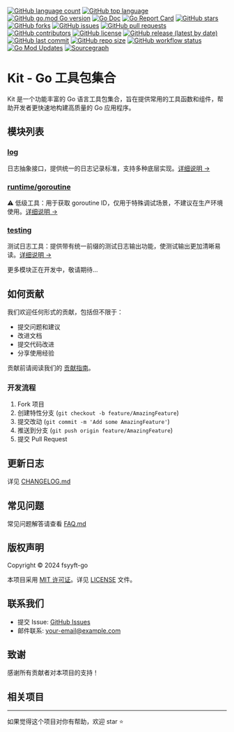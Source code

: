 [![GitHub language count](https://img.shields.io/github/languages/count/fsyyft-go/kit)](https://github.com/fsyyft-go/kit)
[![GitHub top language](https://img.shields.io/github/languages/top/fsyyft-go/kit)](https://github.com/fsyyft-go/kit)
[![GitHub go.mod Go version](https://img.shields.io/github/go-mod/go-version/fsyyft-go/kit)](https://github.com/fsyyft-go/kit/blob/main/go.mod)
[![Go Doc](https://pkg.go.dev/badge/github.com/fsyyft-go/kit)](https://pkg.go.dev/github.com/fsyyft-go/kit)
[![Go Report Card](https://goreportcard.com/badge/github.com/fsyyft-go/kit)](https://goreportcard.com/report/github.com/fsyyft-go/kit)
[![GitHub stars](https://img.shields.io/github/stars/fsyyft-go/kit)](https://github.com/fsyyft-go/kit/stargazers)
[![GitHub forks](https://img.shields.io/github/forks/fsyyft-go/kit)](https://github.com/fsyyft-go/kit/network)
[![GitHub issues](https://img.shields.io/github/issues/fsyyft-go/kit)](https://github.com/fsyyft-go/kit/issues)
[![GitHub pull requests](https://img.shields.io/github/issues-pr/fsyyft-go/kit)](https://github.com/fsyyft-go/kit/pulls)
[![GitHub contributors](https://img.shields.io/github/contributors/fsyyft-go/kit)](https://github.com/fsyyft-go/kit/graphs/contributors)
[![GitHub license](https://img.shields.io/github/license/fsyyft-go/kit)](https://github.com/fsyyft-go/kit/blob/main/LICENSE)
[![GitHub release (latest by date)](https://img.shields.io/github/v/release/fsyyft-go/kit)](https://github.com/fsyyft-go/kit/releases)
[![GitHub last commit](https://img.shields.io/github/last-commit/fsyyft-go/kit)](https://github.com/fsyyft-go/kit/commits/main)
[![GitHub repo size](https://img.shields.io/github/repo-size/fsyyft-go/kit)](https://github.com/fsyyft-go/kit)
[![GitHub workflow status](https://img.shields.io/github/actions/workflow/status/fsyyft-go/kit/go.yml)](https://github.com/fsyyft-go/kit/actions)
[![Go Mod Updates](https://img.shields.io/github/go-mod/updates-available/fsyyft-go/kit)](https://github.com/fsyyft-go/kit)
[![Sourcegraph](https://sourcegraph.com/github.com/fsyyft-go/kit/-/badge.svg)](https://sourcegraph.com/github.com/fsyyft-go/kit)

# Kit - Go 工具包集合

Kit 是一个功能丰富的 Go 语言工具包集合，旨在提供常用的工具函数和组件，帮助开发者更快速地构建高质量的 Go 应用程序。

## 模块列表

### [log](log/README.md)

日志抽象接口，提供统一的日志记录标准，支持多种底层实现。[详细说明 →](log/README.md)

### [runtime/goroutine](runtime/goroutine/README.md)

⚠️ 低级工具：用于获取 goroutine ID，仅用于特殊调试场景，不建议在生产环境使用。[详细说明 →](runtime/goroutine/README.md)

### [testing](testing/README.md)

测试日志工具：提供带有统一前缀的测试日志输出功能，使测试输出更加清晰易读。[详细说明 →](testing/README.md)

更多模块正在开发中，敬请期待...

## 如何贡献

我们欢迎任何形式的贡献，包括但不限于：

- 提交问题和建议
- 改进文档
- 提交代码改进
- 分享使用经验

贡献前请阅读我们的 [贡献指南](CONTRIBUTING.md)。

### 开发流程

1. Fork 项目
2. 创建特性分支 (`git checkout -b feature/AmazingFeature`)
3. 提交改动 (`git commit -m 'Add some AmazingFeature'`)
4. 推送到分支 (`git push origin feature/AmazingFeature`)
5. 提交 Pull Request

## 更新日志

详见 [CHANGELOG.md](CHANGELOG.md)

## 常见问题

常见问题解答请查看 [FAQ.md](FAQ.md)

## 版权声明

Copyright © 2024 fsyyft-go

本项目采用 [MIT 许可证](LICENSE)。详见 [LICENSE](LICENSE) 文件。

## 联系我们

- 提交 Issue: [GitHub Issues](https://github.com/fsyyft-go/kit/issues)
- 邮件联系: [your-email@example.com](mailto:fsyyft@gmail.com)

## 致谢

感谢所有贡献者对本项目的支持！

## 相关项目

---

如果觉得这个项目对你有帮助，欢迎 star ⭐️


